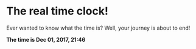 # The real time clock!

Ever wanted to know what the time is? Well, your journey is about to end!

**The time is Dec 01, 2017, 21:46**